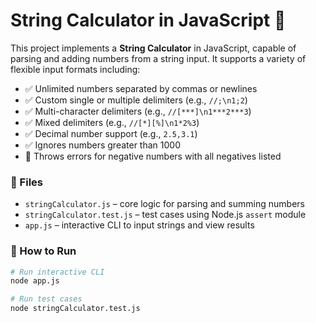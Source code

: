# String Calculator in JavaScript 🧮

This project implements a **String Calculator** in JavaScript, capable of parsing and adding numbers from a string input. It supports a variety of flexible input formats including:

- ✅ Unlimited numbers separated by commas or newlines
- ✅ Custom single or multiple delimiters (e.g., `//;\n1;2`)
- ✅ Multi-character delimiters (e.g., `//[***]\n1***2***3`)
- ✅ Mixed delimiters (e.g., `//[*][%]\n1*2%3`)
- ✅ Decimal number support (e.g., `2.5,3.1`)
- ✅ Ignores numbers greater than 1000
- 🚫 Throws errors for negative numbers with all negatives listed

### 📁 Files

- `stringCalculator.js` – core logic for parsing and summing numbers
- `stringCalculator.test.js` – test cases using Node.js `assert` module
- `app.js` – interactive CLI to input strings and view results

### 🚀 How to Run

```bash
# Run interactive CLI
node app.js

# Run test cases
node stringCalculator.test.js
